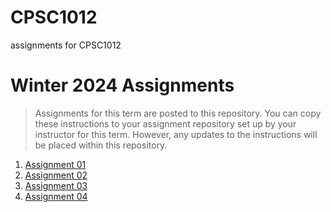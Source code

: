 # CPSC1012
assignments for CPSC1012
# Winter 2024 Assignments
> Assignments for this term are posted to this repository. You can copy these instructions to your assignment repository set up by your instructor for this term. However, any updates to the instructions will be placed within this repository.

1. [Assignment 01](https://github.com/Aperaon/CPSC1012Assignments/tree/main/Assignment%201)
1. [Assignment 02](https://github.com/Aperaon/CPSC1012Assignments/tree/main/Assignment%202)
1. [Assignment 03](https://github.com/Aperaon/CPSC1012Assignments/tree/main/Assignment%203)
1. [Assignment 04](#)
